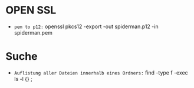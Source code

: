 <h1>OPEN SSL</h1>

- `pem to p12:` openssl pkcs12 -export -out spiderman.p12 -in spiderman.pem

<h1>Suche</h1>

- `Auflistung aller Dateien innerhalb eines Ordners:` find <PATH> -type f -exec ls -l {} \;
